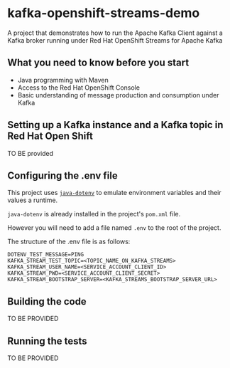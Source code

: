 # kafka-openshift-streams-demo
A project that demonstrates how to run the Apache Kafka Client against a Kafka broker running under Red Hat OpenShift Streams for Apache Kafka

## What you need to know before you start

* Java programming with Maven
* Access to the Red Hat OpenShift Console
* Basic understanding of message production and consumption under Kafka

## Setting up a Kafka instance and a Kafka topic in Red Hat Open Shift
TO BE provided

## Configuring the .env file
This project uses [`java-dotenv`](https://github.com/cdimascio/java-dotenv) to emulate environment variables and their values a runtime.

`java-dotenv` is already installed in the project's `pom.xml` file.

However you will need to add a file named `.env` to the root of the project.

The structure of the .env file is as follows:

```
DOTENV_TEST_MESSAGE=PING
KAFKA_STREAM_TEST_TOPIC=<TOPIC_NAME_ON_KAFKA_STREAMS>
KAFKA_STREAM_USER_NAME=<SERVICE_ACCOUNT_CLIENT_ID>
KAFKA_STREAM_PWD=<SERVICE_ACCOUNT_CLIENT_SECRET>
KAFKA_STREAM_BOOTSTRAP_SERVER=<KAFKA_STREAMS_BOOTSTRAP_SERVER_URL>
```

## Building the code
TO BE PROVIDED

## Running the tests
TO BE PROVIDED
